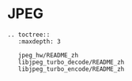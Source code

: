 # JPEG

```{eval-rst}
.. toctree::
   :maxdepth: 3

   jpeg_hw/README_zh
   libjpeg_turbo_decode/README_zh
   libjpeg_turbo_encode/README_zh

```